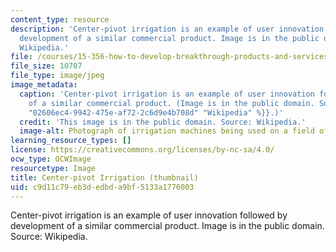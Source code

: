```yaml
---
content_type: resource
description: 'Center-pivot irrigation is an example of user innovation followed by
  development of a similar commercial product. Image is in the public domain. Source:
  Wikipedia.'
file: /courses/15-356-how-to-develop-breakthrough-products-and-services-spring-2012/c9d11c79eb3dedbda9bf5133a1776003_15-356s12-th.jpg
file_size: 10707
file_type: image/jpeg
image_metadata:
  caption: 'Center-pivot irrigation is an example of user innovation followed by development
    of a similar commercial product. (Image is in the public domain. Source: {{% resource_link
    "02606ec4-9942-475e-af72-2c6d9e4b708d" "Wikipedia" %}}.)'
  credit: 'This image is in the public domain. Source: Wikipedia.'
  image-alt: Photograph of irrigation machines being used on a field of cotton.
learning_resource_types: []
license: https://creativecommons.org/licenses/by-nc-sa/4.0/
ocw_type: OCWImage
resourcetype: Image
title: Center-pivot Irrigation (thumbnail)
uid: c9d11c79-eb3d-edbd-a9bf-5133a1776003
---
```

Center-pivot irrigation is an example of user innovation followed by development of a similar commercial product. Image is in the public domain. Source: Wikipedia.